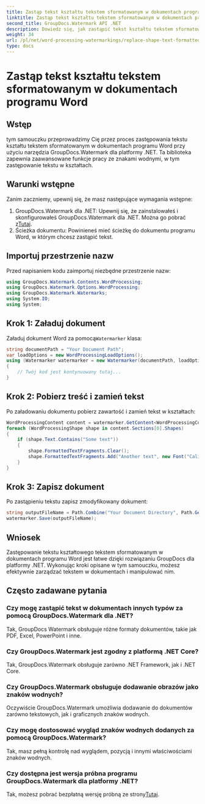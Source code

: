 ```yaml
---
title: Zastąp tekst kształtu tekstem sformatowanym w dokumentach programu Word
linktitle: Zastąp tekst kształtu tekstem sformatowanym w dokumentach programu Word
second_title: GroupDocs.Watermark API .NET
description: Dowiedz się, jak zastąpić tekst kształtu tekstem sformatowanym w dokumentach programu Word przy użyciu narzędzia GroupDocs.Watermark dla platformy .NET. Twoje możliwości edycji dokumentów bez wysiłku.
weight: 34
url: /pl/net/word-processing-watermarkings/replace-shape-text-formatted-text-word-docs/
type: docs
---
```

# Zastąp tekst kształtu tekstem sformatowanym w dokumentach programu Word

## Wstęp
tym samouczku przeprowadzimy Cię przez proces zastępowania tekstu kształtu tekstem sformatowanym w dokumentach programu Word przy użyciu narzędzia GroupDocs.Watermark dla platformy .NET. Ta biblioteka zapewnia zaawansowane funkcje pracy ze znakami wodnymi, w tym zastępowanie tekstu w kształtach.
## Warunki wstępne
Zanim zaczniemy, upewnij się, że masz następujące wymagania wstępne:
1.  GroupDocs.Watermark dla .NET: Upewnij się, że zainstalowałeś i skonfigurowałeś GroupDocs.Watermark dla .NET. Można go pobrać z[Tutaj](https://releases.groupdocs.com/Watermark/net/).
2. Ścieżka dokumentu: Powinieneś mieć ścieżkę do dokumentu programu Word, w którym chcesz zastąpić tekst.

## Importuj przestrzenie nazw
Przed napisaniem kodu zaimportuj niezbędne przestrzenie nazw:
```csharp
using GroupDocs.Watermark.Contents.WordProcessing;
using GroupDocs.Watermark.Options.WordProcessing;
using GroupDocs.Watermark.Watermarks;
using System.IO;
using System;
```
## Krok 1: Załaduj dokument
 Załaduj dokument Word za pomocą`Watermarker` klasa:
```csharp
string documentPath = "Your Document Path";
var loadOptions = new WordProcessingLoadOptions();
using (Watermarker watermarker = new Watermarker(documentPath, loadOptions))
{
    // Twój kod jest kontynuowany tutaj...
}
```
## Krok 2: Pobierz treść i zamień tekst
Po załadowaniu dokumentu pobierz zawartość i zamień tekst w kształtach:
```csharp
WordProcessingContent content = watermarker.GetContent<WordProcessingContent>();
foreach (WordProcessingShape shape in content.Sections[0].Shapes)
{
    if (shape.Text.Contains("Some text"))
    {
        shape.FormattedTextFragments.Clear();
        shape.FormattedTextFragments.Add("Another text", new Font("Calibri", 19, FontStyle.Bold), Color.Red, Color.Aqua);
    }
}
```
## Krok 3: Zapisz dokument
Po zastąpieniu tekstu zapisz zmodyfikowany dokument:
```csharp
string outputFileName = Path.Combine("Your Document Directory", Path.GetFileName(documentPath));
watermarker.Save(outputFileName);
```

## Wniosek
Zastępowanie tekstu kształtowego tekstem sformatowanym w dokumentach programu Word jest łatwe dzięki rozwiązaniu GroupDocs dla platformy .NET. Wykonując kroki opisane w tym samouczku, możesz efektywnie zarządzać tekstem w dokumentach i manipulować nim.

## Często zadawane pytania
### Czy mogę zastąpić tekst w dokumentach innych typów za pomocą GroupDocs.Watermark dla .NET?
Tak, GroupDocs Watermark obsługuje różne formaty dokumentów, takie jak PDF, Excel, PowerPoint i inne.
### Czy GroupDocs.Watermark jest zgodny z platformą .NET Core?
Tak, GroupDocs.Watermark obsługuje zarówno .NET Framework, jak i .NET Core.
### Czy GroupDocs.Watermark obsługuje dodawanie obrazów jako znaków wodnych?
Oczywiście GroupDocs.Watermark umożliwia dodawanie do dokumentów zarówno tekstowych, jak i graficznych znaków wodnych.
### Czy mogę dostosować wygląd znaków wodnych dodanych za pomocą GroupDocs.Watermark?
Tak, masz pełną kontrolę nad wyglądem, pozycją i innymi właściwościami znaków wodnych.
### Czy dostępna jest wersja próbna programu GroupDocs.Watermark dla platformy .NET?
 Tak, możesz pobrać bezpłatną wersję próbną ze strony[Tutaj](https://releases.groupdocs.com/).